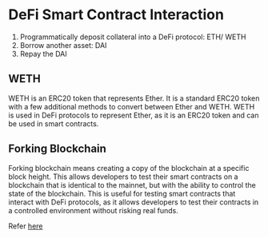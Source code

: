 # DeFi Smart Contract Interaction

1. Programmatically deposit collateral into a DeFi protocol: ETH/ WETH
2. Borrow another asset: DAI
3. Repay the DAI

## WETH

WETH is an ERC20 token that represents Ether. It is a standard ERC20 token with a few additional methods to convert between Ether and WETH. WETH is used in DeFi protocols to represent Ether, as it is an ERC20 token and can be used in smart contracts.

## Forking Blockchain

Forking blockchain means creating a copy of the blockchain at a specific block height. This allows developers to test their smart contracts on a blockchain that is identical to the mainnet, but with the ability to control the state of the blockchain. This is useful for testing smart contracts that interact with DeFi protocols, as it allows developers to test their contracts in a controlled environment without risking real funds.

Refer [here](https://hardhat.org/hardhat-network/docs/guides/forking-other-networks#forking-from-mainnet)
